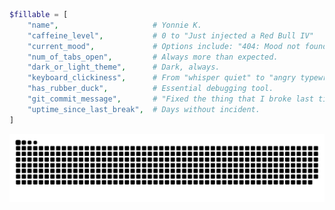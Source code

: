 ```php
$fillable = [
    "name",                     # Yonnie K.
    "caffeine_level",           # 0 to "Just injected a Red Bull IV"
    "current_mood",             # Options include: "404: Mood not found" or "200: OK"
    "num_of_tabs_open",         # Always more than expected.
    "dark_or_light_theme",      # Dark, always.
    "keyboard_clickiness",      # From "whisper quiet" to "angry typewriter".
    "has_rubber_duck",          # Essential debugging tool.
    "git_commit_message",       # "Fixed the thing that I broke last time"
    "uptime_since_last_break",  # Days without incident.
]
```

![snake gif](https://github.com/Fillable/Fillable/blob/main/github-contribution-grid-snake-dark.svg)
